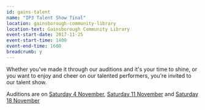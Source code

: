```yaml
---
id: gains-talent
name: "IP3 Talent Show final"
location: gainsborough-community-library
location-text: Gainsborough Community Library
event-start-date: 2017-11-25
event-start-time: 1400
event-end-time: 1600
breadcrumb: y
---
```


Whether you've made it through our auditions and it's your time to shine, or you want to enjoy and cheer on our talented performers, you're invited to our talent show.

Auditions are on [Saturday 4 November](/events/gainsborough-2017-11-04-talent-show-auditions-1/), [Saturday 11 November](/events/gainsborough-2017-11-11-talent-show-auditions-2/) and [Saturday 18 November](/events/gainsborough-2017-11-18-talent-show-auditions-3/)
